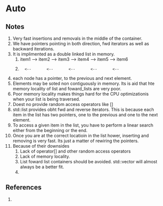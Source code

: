 # Auto

## Notes
1. Very fast insertions and removals in the middle of the container.
2. We have pointers pointing in both direction, fwd iterators as well as backward iterations.
3. It is implimented as a double linked list in memory.
   1. item1 --> item2 --> item3 --> item4 --> item5 --> item6
   2.       <--       <--       <--       <--       <--         
4. each node has a pointer, to the previous and next element. 
5. Elements may be soted non contiguously in memory. Its is aid that hte memory locality of list and foward_lists are very poor.
6. Poor memory locality makes things hard for the CPU optimizationis when your list is being traversed.
7. Doest no provide random access operators like []
8. std::list provides obht fwd and reverse iterators. This is because each item in the list has two pointers, one to the previous and one to the next element.
9. To access a given item in the list, you have to perform a linear search either from the beginning or the end.
10. Once you are at the correct locatioin in the list hower, inserting and removing is very fast. Its just a matter of rewiring the pointers.
11. Because of their downsides
    1.  Lack of operator[] and other random access operators
    2.  Lack of memory locality.
    3.  List foward list containers should be avoided. std::vector will almost always be a better fit. 
    4.   

## References

1. 


